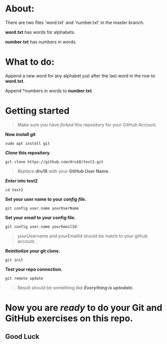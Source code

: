 # About:

There are two files 'word.txt' and 'number.txt' in the master branch.

**word.txt** has words for alphabets.

**number.txt** has numbers in words.

# What to do:

Append a new *word* for any alphabet just after the last word in the row to **word.txt**.

Append *numbers in words to **number.txt**.

# Getting started

> Make sure you have *forked* this repository for your GitHub Account.

**Now *install* git**

`sudo apt install git`

***Clone* this repository**

`git clone https://github.com/dru18/test2.git`

> *Replace* **dru18** with your **GitHub User Name**.

***Enter* into test2**

`cd test2`

**Set your user name to your *config file*.**

`git config user.name yourUserName`

**Set your *email* to your config file.**

`git config user.name yourEmailId`

> yourUsername and yourEmailId should be match to your github account.

**Reinitiolize your git clone.**

`git init`

**Test your repo connection.**

`git remote update`

> Result should be something like ***Everything is uptodate.***

# Now you are *ready* to do your Git and GitHub exercises on this repo.

## Good Luck
